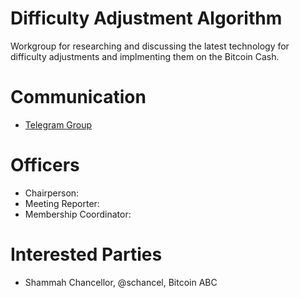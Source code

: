 # Difficulty Adjustment Algorithm

Workgroup for researching and discussing the latest technology for difficulty
adjustments and implmenting them on the Bitcoin Cash.

# Communication

* [Telegram Group](https://t.me/joinchat/HCYr506_9oNIjmWgXh_kyA)

# Officers

 * Chairperson:
 * Meeting Reporter:
 * Membership Coordinator:

# Interested Parties

- Shammah Chancellor, @schancel, Bitcoin ABC
